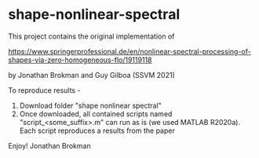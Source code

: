 # shape-nonlinear-spectral
This project contains the original implementation of

https://www.springerprofessional.de/en/nonlinear-spectral-processing-of-shapes-via-zero-homogeneous-flo/19119118

by Jonathan Brokman and Guy Gilboa (SSVM 2021)

To reproduce results - 
1. Download folder "shape nonlinear spectral" 
2. Once downloaded, all contained scripts named "script_<some_suffix>.m" can run as is (we used MATLAB R2020a). 
Each script reproduces a results from the paper

Enjoy!
Jonathan Brokman
